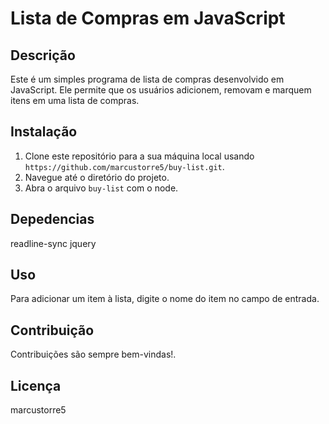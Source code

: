 # Lista de Compras em JavaScript

## Descrição

Este é um simples programa de lista de compras desenvolvido em JavaScript. Ele permite que os usuários adicionem, removam e marquem itens em uma lista de compras.

## Instalação

1. Clone este repositório para a sua máquina local usando `https://github.com/marcustorre5/buy-list.git`.
2. Navegue até o diretório do projeto.
3. Abra o arquivo `buy-list` com o node.

## Depedencias
readline-sync
jquery

## Uso

Para adicionar um item à lista, digite o nome do item no campo de entrada.

## Contribuição

Contribuições são sempre bem-vindas!.

## Licença

marcustorre5
